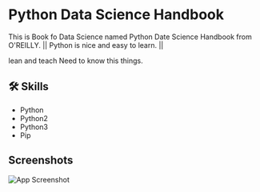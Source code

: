 
# Python Data Science Handbook

This is Book fo Data Science named Python Date Science Handbook from O'REILLY. ||
Python is nice and easy to learn. ||

lean and teach
Need to know this things.
## 🛠 Skills
* Python
* Python2
* Python3
* Pip

## Screenshots

![App Screenshot](https://books.google.com.bd/books/publisher/content?id=xYmNDQAAQBAJ&pg=PP1&img=1&zoom=3&hl=en&sig=ACfU3U12GL1y6Y5bkLZ7QHTsBo_3ACQd4g&w=1280)

